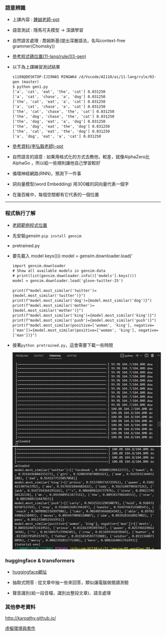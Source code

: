 ### 語意辨識
- 上課內容 : [鍾誠老師-ppt](https://speakerdeck.com/ccckmit/yu-yan-chu-li-ji-shu)

- 語音測試 : 隱馬可夫模型 -> 深讀學習

- 自然語言處理 : 喬姆斯基(提出深層語法，名叫context-free grammer(Chomsky))
- [參考程式碼位置(11-lang/rule/03-gen)](https://gitlab.com/ccc110/ai/-/tree/master/11-lang/rule/03-gen) 
- 以下為上課練習測試結果
    ```
    s1108@DESKTOP-IJI9NA5 MINGW64 /d/Vscode/AI110/ai/11-lang/rule/03-gen (master)
    $ python gen1.py 
    ['a', 'cat', 'eat', 'the', 'cat'] 0.031250
    ['a', 'cat', 'chase', 'a', 'dog'] 0.031250
    ['the', 'cat', 'eat', 'a', 'cat'] 0.031250
    ['a', 'cat', 'chase', 'a', 'cat'] 0.031250
    ['the', 'cat', 'chase', 'the', 'cat'] 0.031250
    ['the', 'dog', 'chase', 'the', 'cat'] 0.031250
    ['the', 'dog', 'eat', 'a', 'dog'] 0.031250
    ['the', 'dog', 'eat', 'the', 'dog'] 0.031250
    ['the', 'cat', 'eat', 'the', 'dog'] 0.031250
    ['a', 'dog', 'eat', 'a', 'cat'] 0.031250
    ```
- [參考資料(李弘毅老師)-ppt](http://speech.ee.ntu.edu.tw/~tlkagk/courses_ML20)


- 自然語言的語意 : 如果用格式化的方式去教他，較差，就像AlphaZero比AlphaGo ，所以給一些規則讓他自己學習較好

- 循環神經網路(RNN)，預測下一件事

- 詞向量模型(word Embedding) 用300維的詞向量代表一個字

- 在幾百維中，每個空間都有它代表的一個位置


---

### 程式執行了解
- [老師範例程式位置](https://gitlab.com/ccc110/ai/-/tree/master/11-lang/nn/01-word2vec/01-gensim)
- 先安裝gensim `pip install gensim`

- pretrained.py
- 要先載入 model keys()))
    model = gensim.downloader.load('
    ```
    import gensim.downloader
    # Show all available models in gensim-data
    # print(list(gensim.downloader.info()['models'].keys()))
    model = gensim.downloader.load('glove-twitter-25')

    print(f"model.most_similar('twitter')={model.most_similar('twitter')}")
    print(f"model.most_similar('dog')={model.most_similar('dog')}")
    print(f"model.most_similar('mother')={model.most_similar('mother')}")
    print(f"model.most_similar('king')={model.most_similar('king')}")
    print(f"model.most_similar('push')={model.most_similar('push')}")
    print(f"model.most_similar(positive=['woman', 'king'], negative=['man'])={model.most_similar(positive=['woman', 'king'], negative=['man'])}")

    ```

- 接著`python pretrained.py`，這會需要下載一些時間

    ![](pictures/1.jpg)
    ![](pictures/2.jpg)


### huggingface & transformers
- [huggingface網址](https://huggingface.co/docs/transformers/task_summary)

- 抽取式問答 : 從文章中抽一些來回答，類似讓電腦做閱讀測驗

- 聲音識別(給一段音檔，識別出整段文章)、語言處理



### 其他參考資料

http://karpathy.github.io/

[虛擬環境與套件](https://docs.python.org/zh-tw/3/tutorial/venv.html?fbclid=IwAR3ijHqnh0sa9NTfKpvvcrmuW9hb2Fu_7U-yTXAqEygIMSeRmA4ndXJDO0k)